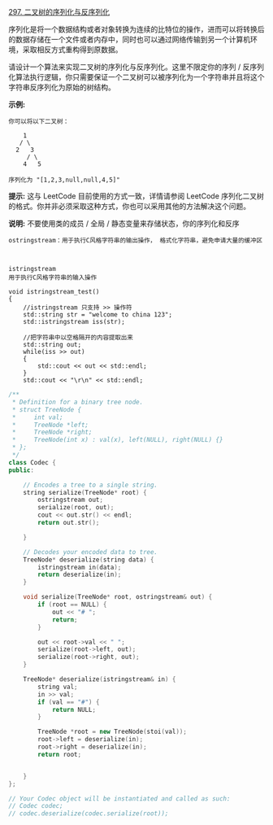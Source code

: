 [297. 二叉树的序列化与反序列化](https://leetcode-cn.com/problems/serialize-and-deserialize-binary-tree/)

序列化是将一个数据结构或者对象转换为连续的比特位的操作，进而可以将转换后的数据存储在一个文件或者内存中，同时也可以通过网络传输到另一个计算机环境，采取相反方式重构得到原数据。

请设计一个算法来实现二叉树的序列化与反序列化。这里不限定你的序列 / 反序列化算法执行逻辑，你只需要保证一个二叉树可以被序列化为一个字符串并且将这个字符串反序列化为原始的树结构。

**示例:** 

```
你可以将以下二叉树：

    1
   / \
  2   3
     / \
    4   5

序列化为 "[1,2,3,null,null,4,5]"
```

**提示:** 这与 LeetCode 目前使用的方式一致，详情请参阅 LeetCode 序列化二叉树的格式。你并非必须采取这种方式，你也可以采用其他的方法解决这个问题。

**说明:** 不要使用类的成员 / 全局 / 静态变量来存储状态，你的序列化和反序

```
ostringstream：用于执行C风格字符串的输出操作， 格式化字符串，避免申请大量的缓冲区



istringstream
用于执行C风格字符串的输入操作

void istringstream_test()
{
	//istringstream 只支持 >> 操作符
	std::string str = "welcome to china 123";
	std::istringstream iss(str);
 
	//把字符串中以空格隔开的内容提取出来
	std::string out;
	while(iss >> out)
	{
		std::cout << out << std::endl;
	}
	std::cout << "\r\n" << std::endl;

```

```c++
/**
 * Definition for a binary tree node.
 * struct TreeNode {
 *     int val;
 *     TreeNode *left;
 *     TreeNode *right;
 *     TreeNode(int x) : val(x), left(NULL), right(NULL) {}
 * };
 */
class Codec {
public:

    // Encodes a tree to a single string.
    string serialize(TreeNode* root) {
        ostringstream out;
        serialize(root, out);
        cout << out.str() << endl;
        return out.str();

    }

    // Decodes your encoded data to tree.
    TreeNode* deserialize(string data) {
        istringstream in(data);
        return deserialize(in);
    }

    void serialize(TreeNode* root, ostringstream& out) {
        if (root == NULL) {
            out << "# ";
            return;
        }

        out << root->val << " ";
        serialize(root->left, out);
        serialize(root->right, out);
    }

    TreeNode* deserialize(istringstream& in) {
        string val;
        in >> val;
        if (val == "#") {
            return NULL;
        }

        TreeNode *root = new TreeNode(stoi(val));
        root->left = deserialize(in);
        root->right = deserialize(in);
        return root;


    }
};

// Your Codec object will be instantiated and called as such:
// Codec codec;
// codec.deserialize(codec.serialize(root));
```
